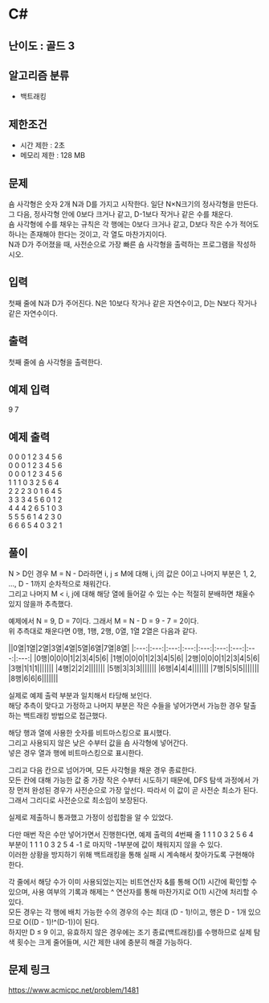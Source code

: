 # C#

## 난이도 : 골드 3

## 알고리즘 분류
  - 백트래킹

## 제한조건
  - 시간 제한 : 2초
  - 메모리 제한 : 128 MB

## 문제
숌 사각형은 숫자 2개 N과 D를 가지고 시작한다. 일단 N×N크기의 정사각형을 만든다. 그 다음, 정사각형 안에 0보다 크거나 같고, D-1보다 작거나 같은 수를 채운다.<br/>
숌 사각형에 수를 채우는 규칙은 각 행에는 0보다 크거나 같고, D보다 작은 수가 적어도 하나는 존재해야 한다는 것이고, 각 열도 마찬가지이다.<br/>
N과 D가 주어졌을 때, 사전순으로 가장 빠른 숌 사각형을 출력하는 프로그램을 작성하시오.<br/>


## 입력
첫째 줄에 N과 D가 주어진다. N은 10보다 작거나 같은 자연수이고, D는 N보다 작거나 같은 자연수이다.<br/>


## 출력
첫째 줄에 숌 사각형을 출력한다.<br/>


## 예제 입력
9 7<br/>


## 예제 출력
0 0 0 1 2 3 4 5 6<br/>
0 0 0 1 2 3 4 5 6<br/>
0 0 0 1 2 3 4 5 6<br/>
1 1 1 0 3 2 5 6 4<br/>
2 2 2 3 0 1 6 4 5<br/>
3 3 3 4 5 6 0 1 2<br/>
4 4 4 2 6 5 1 0 3<br/>
5 5 5 6 1 4 2 3 0<br/>
6 6 6 5 4 0 3 2 1<br/>


## 풀이
N > D인 경우 M = N - D라하면 i, j ≤ M에 대해 i, j의 값은 0이고 나머지 부분은 1, 2, ..., D - 1까지 순차적으로 채워간다.<br/>
그리고 나머지 M < i, j에 대해 해당 열에 들어갈 수 있는 수는 적절히 분배하면 채울수 있지 않을까 추측했다.<br/>


예제에서 N = 9, D = 7이다. 그래서 M = N - D = 9 - 7 = 2이다.<br/>
위 추측대로 채운다면 0행, 1행, 2행, 0열, 1열 2열은 다음과 같다.<br/>

||0열|1열|2열|3열|4열|5열|6열|7열|8열|
|:---:|:---:|:---:|:---:|:---:|:---:|:---:|:---:|:---:|
|0행|0|0|0|1|2|3|4|5|6|
|1행|0|0|0|1|2|3|4|5|6|
|2행|0|0|0|1|2|3|4|5|6|
|3행|1|1|1|||||||
|4행|2|2|2|||||||
|5행|3|3|3|||||||
|6행|4|4|4|||||||
|7행|5|5|5|||||||
|8행|6|6|6|||||||


실제로 예제 출력 부분과 일치해서 타당해 보인다.<br/>
해당 추측이 맞다고 가정하고 나머지 부분은 작은 수들을 넣어가면서 가능한 경우 탈출하는 백트래킹 방법으로 접근했다.<br/>


해당 행과 열에 사용한 숫자를 비트마스킹으로 표시했다.<br/>
그리고 사용되지 않은 낮은 수부터 값을 숌 사각형에 넣어간다.<br/>
넣은 경우 열과 행에 비트마스킹으로 표시한다.<br/>


그리고 다음 칸으로 넘어가며, 모든 사각형을 채운 경우 종료한다.<br/>
모든 칸에 대해 가능한 값 중 가장 작은 수부터 시도하기 때문에, DFS 탐색 과정에서 가장 먼저 완성된 경우가 사전순으로 가장 앞선다. 따라서 이 값이 곧 사전순 최소가 된다.<br/>
그래서 그리디로 사전순으로 최소임이 보장된다.<br/>


실제로 제출하니 통과했고 가정이 성립함을 알 수 있었다.<br/>


다만 매번 작은 수만 넣어가면서 진행한다면, 예제 출력의 4번째 줄 1 1 1 0 3 2 5 6 4<br/>
부분이 1 1 1 0 3 2 5 4 -1 로 마지막 -1부분에 값이 채워지지 않을 수 있다.<br/>
이러한 상황을 방지하기 위해 백트래킹을 통해 실패 시 계속해서 찾아가도록 구현해야 한다.<br/>


각 줄에서 해당 수가 이미 사용되었는지는 비트연산자 &를 통해 O(1) 시간에 확인할 수 있으며, 사용 여부의 기록과 해제는 ^ 연산자를 통해 마찬가지로 O(1) 시간에 처리할 수 있다.<br/>
모든 경우는 각 행에 배치 가능한 수의 경우의 수는 최대 (D - 1)!이고, 행은 D - 1개 있으므로 O((D - 1)!^(D-1))이 된다.<br/>
하지만 D ≤ 9 이고, 유효하지 않은 경우에는 조기 종료(백트래킹)를 수행하므로 실제 탐색 횟수는 크게 줄어들며, 시간 제한 내에 충분히 해결 가능하다.<br/>


## 문제 링크
https://www.acmicpc.net/problem/1481
